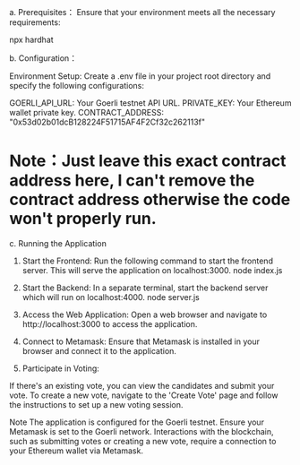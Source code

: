 a. Prerequisites：
Ensure that your environment meets all the necessary requirements:

npx hardhat


b. Configuration：

Environment Setup:
Create a .env file in your project root directory and specify the following configurations:

GOERLI_API_URL: Your Goerli testnet API URL.
PRIVATE_KEY: Your Ethereum wallet private key.
CONTRACT_ADDRESS: "0x53d02b01dcB128224F51715AF4F2Cf32c262113f" 
# Note：Just leave this exact contract address here, I can't remove the contract address otherwise the code won't properly run. 

c. Running the Application
1. Start the Frontend:
Run the following command to start the frontend server. This will serve the application on localhost:3000.
node index.js

2. Start the Backend:
In a separate terminal, start the backend server which will run on localhost:4000.
node server.js

3. Access the Web Application:
Open a web browser and navigate to http://localhost:3000 to access the application.

4. Connect to Metamask:
Ensure that Metamask is installed in your browser and connect it to the application.

5. Participate in Voting:

If there's an existing vote, you can view the candidates and submit your vote.
To create a new vote, navigate to the 'Create Vote' page and follow the instructions to set up a new voting session.


Note
The application is configured for the Goerli testnet. Ensure your Metamask is set to the Goerli network.
Interactions with the blockchain, such as submitting votes or creating a new vote, require a connection to your Ethereum wallet via Metamask.

